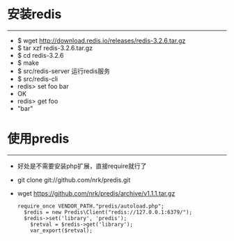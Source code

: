 # 安装redis  
---
* $ wget http://download.redis.io/releases/redis-3.2.6.tar.gz
* $ tar xzf redis-3.2.6.tar.gz
* $ cd redis-3.2.6
* $ make
* $ src/redis-server 运行redis服务
* $ src/redis-cli
* redis> set foo bar
* OK
* redis> get foo
* "bar"  

# 使用predis
---
* 好处是不需要安装php扩展，直接require就行了
* git clone git://github.com/nrk/predis.git
* wget https://github.com/nrk/predis/archive/v1.1.1.tar.gz

      require_once VENDOR_PATH."predis/autoload.php";
    	$redis = new Predis\Client("redis://127.0.0.1:6379/");
    	$redis->set('library', 'predis');
		  $retval = $redis->get('library');
		  var_export($retval);
